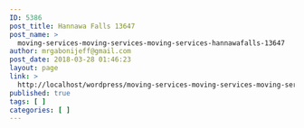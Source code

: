 ```yaml
---
ID: 5386
post_title: Hannawa Falls 13647
post_name: >
  moving-services-moving-services-moving-services-hannawafalls-13647
author: mrgabonijeff@gmail.com
post_date: 2018-03-28 01:46:23
layout: page
link: >
  http://localhost/wordpress/moving-services-moving-services-moving-services-hannawafalls-13647/
published: true
tags: [ ]
categories: [ ]
---
```

